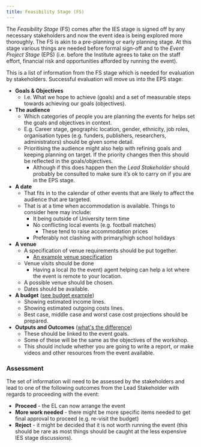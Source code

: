 ```yaml
---
title: Feasibility Stage (FS)
---
```

The _Feasibility Stage_ (FS) comes after the IES stage is signed off by any necessary stakeholders and now the event idea is being explored more thoroughly. The FS is akin to a pre-planning or early planning stage. At this stage various things are needed before formal sign-off and to the _Event Project Stage_ (EPS) (i.e. before the Institute agrees to take on the staff effort, financial risk and opportunities afforded by running the event).

This is a list of information from the FS stage which is needed for evaluation by stakeholders. Successful evaluation will move us into the EPS stage:

* __Goals & Objectives__
  * I.e. What we hope to achieve (goals) and a set of measurable steps towards achieving our goals (objectives).
* __The audience__
  * Which categories of people you are planning the events for helps set the goals and objectives in context.
  * E.g. Career stage, geographic location, gender, ethnicity, job roles, organisation types (e.g. funders, publishers, researchers, administrators) should be given some detail.
  * Prioritising the audience might also help with refining goals and keeping planning on target. If the priority changes then this should be reflected in the goals/objectives. 
    * Although if this does happen then the _Lead Stakeholder_ should probably be consulted to make sure it’s ok to carry on if you are in the EPS stage.
* __A date__ 
  * That fits in to the calendar of other events that are likely to affect the audience that are targeted.
  * That is at a time when accommodation is available. Things to consider here may include:
    * It being outside of University term time
    * No conflicting local events (e.g. football matches)
      * These tend to raise accommodation prices
    * Preferably not clashing with primary/high school holidays
* __A venue__
  * A specification of venue requirements should be put together.
     * [An example venue specification](https://docs.google.com/document/d/1BJsjr4Y-cTBeEEjV5A_VVQ2hZIPsgBivhpin8gLJyb4/edit#heading=h.g6gccho600xq)
  * Venue visits should be done
     * Having a local (to the event) agent helping can help a lot where the event is remote to your location.
  * A possible venue should be chosen.
  * Dates should be available.
* __A budget__ ([see budget example](https://docs.google.com/spreadsheets/d/1aM2pPFgV2kurA4G7L8AT1GTyeWRj2fo3ner_jsTzSEU/edit#gid=0))
  * Showing estimated income lines.
  * Showing estimated outgoing costs lines.
  * Best case, middle case and worst case cost projections should be prepared.
* __Outputs and Outcomes__ ([what's the difference](https://hbr.org/2012/11/its-not-just-semantics-managing-outcomes))
  * These should be linked to the event goals.
  * Some of these will be the same as the objectives of the workshop.
  * This should include whether you are going to write a report, or make videos and other resources from the event available.

### Assessment

The set of information will need to be assessed by the stakeholders and lead to one of the following outcomes from the Lead Stakeholder with regards to proceeding with the event:

* __Proceed__ - the EL can now arrange the event
* __More work needed__ - there might be more specific items needed to get final approval to proceed (e.g. re-visit the budget)
* __Reject__ - it might be decided that it is not worth running the event (this should be rare as most things should be caught at the less expensive IES stage discussions).






